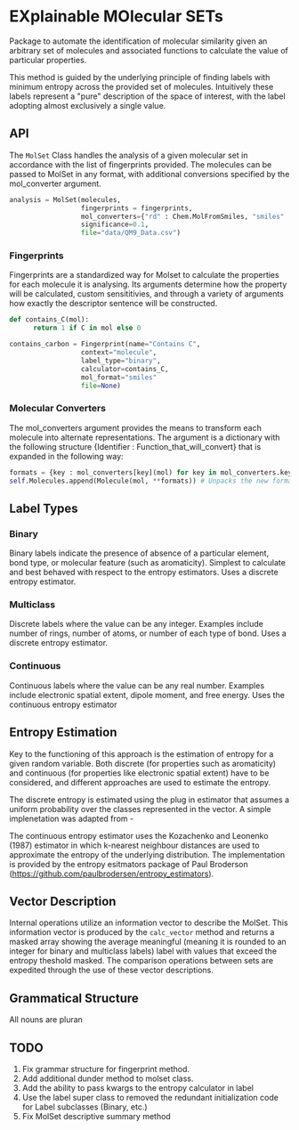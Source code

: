 # EXplainable MOlecular SETs

Package to automate the identification of molecular similarity given an arbitrary set
of molecules and associated functions to calculate the value of particular properties.

This method is guided by the underlying principle of finding labels with minimum entropy
across the provided set of molecules. Intuitively these labels represent a "pure" description
of the space of interest, with the label adopting almost exclusively a single value.

## API
The `MolSet` Class handles the analysis of a given molecular set in accordance with the list of fingerprints provided. The molecules can be passed to MolSet in any format, with additional conversions specified by the mol_converter argument.

```python
analysis = MolSet(molecules,
                  fingerprints = fingerprints,
                  mol_converters={"rd" : Chem.MolFromSmiles, "smiles" : str},
                  significance=0.1,
                  file="data/QM9_Data.csv")
```

### Fingerprints
Fingerprints are a standardized way for Molset to calculate the properties for each molecule it is analysing. Its arguments determine how the property will be calculated, custom sensititivies, and through a variety of arguments how exactly the descriptor sentence will be constructed.

```python
def contains_C(mol):
      return 1 if C in mol else 0

contains_carbon = Fingerprint(name="Contains C",
                  context="molecule",
                  label_type="binary",
                  calculator=contains_C,
                  mol_format="smiles"
                  file=None)
```

### Molecular Converters
The mol_converters argument provides the means to transform each molecule into alternate representations. The argument is a dictionary with the following structure {Identifier : Function_that_will_convert} that is expanded in the following way:

```python
formats = {key : mol_converters[key](mol) for key in mol_converters.keys()} # Assigns each identifier to its assocaited representation by
self.Molecules.append(Molecule(mol, **formats)) # Unpacks the new formats as kwargs into the Molecule object
```

## Label Types
### Binary
Binary labels indicate the presence of absence of a particular element, bond type, or molecular feature (such as aromaticity). Simplest to calculate and best behaved with respect to the entropy estimators. Uses a discrete entropy estimator.

### Multiclass
Discrete labels where the value can be any integer. Examples include number of rings, number of atoms, or number of each type of bond. Uses a discrete entropy estimator.

### Continuous
Continuous labels where the value can be any real number. Examples include electronic spatial extent, dipole moment, and free energy. Uses the continuous entropy estimator

## Entropy Estimation
Key to the functioning of this approach is the estimation of entropy for a given random variable. Both discrete (for properties such as aromaticity) and continuous (for properties like electronic spatial extent) have to be considered, and different approaches are used to estimate the entropy.

The discrete entropy is estimated using the plug in estimator that assumes a uniform probability over the classes represented in the vector. A simple implenetation was adapted from -

The continuous entropy estimator uses the Kozachenko and Leonenko (1987) estimator in which k-nearest neighbour distances are used to approximate the entropy of the underlying distribution. The implementation is provided by the entropy esitmators package of Paul Broderson (https://github.com/paulbrodersen/entropy_estimators).

## Vector Description
Internal operations utilize an information vector to describe the MolSet. This information vector is produced by the `calc_vector` method and returns a masked array showing the average meaningful (meaning it is rounded to an integer for binary and multiclass labels) label with values that exceed the entropy theshold masked. The comparison operations between sets are expedited through the use of these vector descriptions.

## Grammatical Structure
All nouns are pluran

## TODO

1. Fix grammar structure for fingerprint method.
2. Add additional dunder method to molset class.
3. Add the ability to pass kwargs to the entropy calculator in label
4. Use the label super class to removed the redundant initialization code for Label subclasses (Binary, etc.)
5. Fix MolSet descriptive summary method

